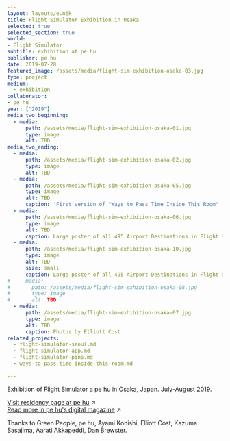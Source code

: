 ```yaml
---
layout: layouts/e.njk
title: Flight Simulator Exhibition in Osaka
selected: true
selected_section: true
world:
- Flight Simulator
subtitle: exhibition at pe hu
publisher: pe hu
date: 2019-07-28
featured_image: /assets/media/flight-sim-exhibition-osaka-03.jpg
type: project
medium:
  - exhibition
collaborator:
- pe hu
year: ["2019"]
media_two_beginning:
  - media:
      path: /assets/media/flight-sim-exhibition-osaka-01.jpg
      type: image
      alt: TBD
media_two_ending:
  - media:
      path: /assets/media/flight-sim-exhibition-osaka-02.jpg
      type: image
      alt: TBD
  - media:
      path: /assets/media/flight-sim-exhibition-osaka-05.jpg
      type: image
      alt: TBD
      caption: 'First version of "Ways to Pass Time Inside This Room"'
  - media:
      path: /assets/media/flight-sim-exhibition-osaka-06.jpg
      type: image
      alt: TBD
      caption: Large poster of all 495 Airport Destinations in Flight Simulator
  - media:
      path: /assets/media/flight-sim-exhibition-osaka-10.jpg
      type: image
      alt: TBD
      size: small
      caption: Large poster of all 495 Airport Destinations in Flight Simulator
#   - media:
#       path: /assets/media/flight-sim-exhibition-osaka-08.jpg
#       type: image
#       alt: TBD
  - media:
      path: /assets/media/flight-sim-exhibition-osaka-07.jpg
      type: image
      alt: TBD
      caption: Photos by Elliott Cost
related_projects:
  - flight-simulator-seoul.md
  - flight-simulator-app.md
  - flight-simulator-pins.md
  - ways-to-pass-time-inside-this-room.md

---
```


Exhibition of Flight Simulator a pe hu in Osaka, Japan. July-August 2019.

[Visit residency page at pe hu](https://vg.pe.hu/2f/greenpeople.html) ↗<br>
[Read more in pe hu's digital magazine](/media/assets/pe-hu-digital-magazine-vol10-sep-20-2019.pdf) ↗

<div class="small-text">Thanks to Green People, pe hu, Ayami Konishi, Elliott Cost, Kazuma Sasajima, Aarati Akkapeddi, Dan Brewster.</div>